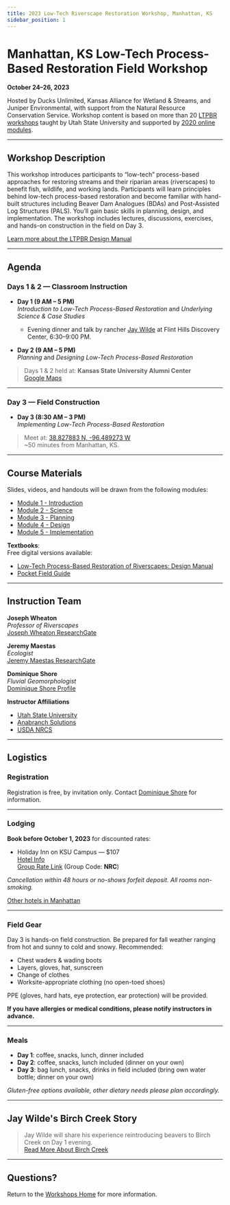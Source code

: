 ```yaml
---
title: 2023 Low-Tech Riverscape Restoration Workshop, Manhattan, KS
sidebar_position: 1
---
```


# Manhattan, KS Low-Tech Process-Based Restoration Field Workshop

**October 24–26, 2023**

Hosted by Ducks Unlimited, Kansas Alliance for Wetland & Streams, and Juniper Environmental, with support from the Natural Resource Conservation Service. Workshop content is based on more than 20 [LTPBR workshops](/workshops/) taught by Utah State University and supported by [2020 online modules](/workshops/2020/SGI/).

---

## Workshop Description

This workshop introduces participants to “low-tech” process-based approaches for restoring streams and their riparian areas (riverscapes) to benefit fish, wildlife, and working lands. Participants will learn principles behind low-tech process-based restoration and become familiar with hand-built structures including Beaver Dam Analogues (BDAs) and Post-Assisted Log Structures (PALS). You’ll gain basic skills in planning, design, and implementation. The workshop includes lectures, discussions, exercises, and hands-on construction in the field on Day 3.

[Learn more about the LTPBR Design Manual](/manual)

---

## Agenda

### Days 1 & 2 — Classroom Instruction

- **Day 1 (9 AM – 5 PM)**  
  *Introduction to Low-Tech Process-Based Restoration* and *Underlying Science & Case Studies*  
  + Evening dinner and talk by rancher [Jay Wilde](/resources/casestudies/birch) at Flint Hills Discovery Center, 6:30–9:00 PM.

- **Day 2 (9 AM – 5 PM)**  
  *Planning* and *Designing Low-Tech Process-Based Restoration*

> Days 1 & 2 held at: **Kansas State University Alumni Center**  
> [Google Maps](https://goo.gl/maps/wf4K1vZzGxi7Wcxo7)

---

### Day 3 — Field Construction

- **Day 3 (8:30 AM – 3 PM)**  
  *Implementing Low-Tech Process-Based Restoration*

> Meet at: [38.827883 N, -96.489273 W](https://maps.app.goo.gl/oc63Z4CUgSiewCBh9)  
> ~50 minutes from Manhattan, KS.

---

## Course Materials

Slides, videos, and handouts will be drawn from the following modules:

- [Module 1 - Introduction](/workshops/2020/SGI/Modules/module1)
- [Module 2 - Science](/workshops/2020/SGI/Modules/module2)
- [Module 3 - Planning](/workshops/2020/SGI/Modules/module3)
- [Module 4 - Design](/workshops/2020/SGI/Modules/module4)
- [Module 5 - Implementation](/workshops/2020/SGI/Modules/module5)

**Textbooks**:  
Free digital versions available:

- [Low-Tech Process-Based Restoration of Riverscapes: Design Manual](/manual)  
- [Pocket Field Guide](/resources/pocket)

---

## Instruction Team

**Joseph Wheaton**  
*Professor of Riverscapes*  
[Joseph Wheaton ResearchGate](https://www.researchgate.net/profile/Joseph_Wheaton)

**Jeremy Maestas**  
*Ecologist*  
[Jeremy Maestas ResearchGate](https://www.researchgate.net/profile/Jeremy_Maestas)

**Dominique Shore**  
*Fluvial Geomorphologist*  
[Dominique Shore Profile](https://qcnr.usu.edu/directory/wats/staff/shore-dominique)

**Instructor Affiliations**  
- [Utah State University](https://qcnr.usu.edu/wats/index)  
- [Anabranch Solutions](http://www.anabranchsolutions.com)  
- [USDA NRCS](https://www.nrcs.usda.gov/wps/portal/nrcs/detailfull/national/about/leadership/centers/?cid=NRCS143_021469)

---

## Logistics

### Registration

Registration is free, by invitation only. Contact [Dominique Shore](mailto:dominique.shore@usu.edu) for information.

---

### Lodging

**Book before October 1, 2023** for discounted rates:  

- Holiday Inn on KSU Campus — $107  
  [Hotel Info](https://www.ihg.com/holidayinn/hotels/us/en/manhattan/manhi/hoteldetail)  
  [Group Rate Link](https://www.holidayinn.com/redirect?path=hd&brandCode=HI&localeCode=en&regionCode=1&hotelCode=MANHI&_PMID=99801505&GPC=NRC&cn=no&viewfullsite=true) (Group Code: **NRC**)

*Cancellation within 48 hours or no-shows forfeit deposit. All rooms non-smoking.*

[Other hotels in Manhattan](https://www.google.com/travel/search?q=manhattan%20ks%20hotels)

---

### Field Gear

Day 3 is hands-on field construction. Be prepared for fall weather ranging from hot and sunny to cold and snowy. Recommended:

- Chest waders & wading boots
- Layers, gloves, hat, sunscreen
- Change of clothes
- Worksite-appropriate clothing (no open-toed shoes)

PPE (gloves, hard hats, eye protection, ear protection) will be provided.

**If you have allergies or medical conditions, please notify instructors in advance.**

---

### Meals

- **Day 1**: coffee, snacks, lunch, dinner included  
- **Day 2**: coffee, snacks, lunch included (dinner on your own)  
- **Day 3**: bag lunch, snacks, drinks in field included (bring own water bottle; dinner on your own)

*Gluten-free options available, other dietary needs please plan accordingly.*

---

## Jay Wilde's Birch Creek Story

> Jay Wilde will share his experience reintroducing beavers to Birch Creek on Day 1 evening.  
> [Read More About Birch Creek](/resources/casestudies/birch)

---

## Questions?

Return to the [Workshops Home](/workshops/) for more information.

